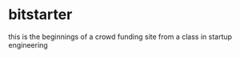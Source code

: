 bitstarter
==========
this is the beginnings of a crowd funding site from a class in startup engineering
